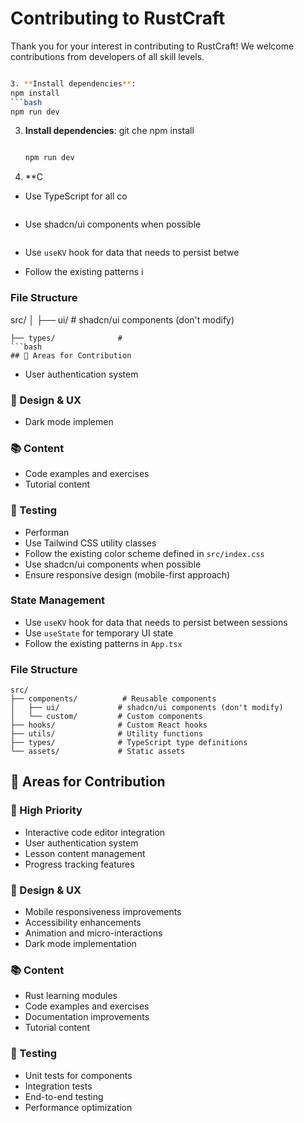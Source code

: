 # Contributing to RustCraft

Thank you for your interest in contributing to RustCraft! We welcome contributions from developers of all skill levels.

   ```bash

3. **Install dependencies**:
   npm install
   ```bash
   npm run dev

   ```
3. **Install dependencies**:
   git che
   npm install
   ```
   ```
   ```bash
   npm run dev
6. **C

- Use TypeScript for all co


   ```bash
- Use shadcn/ui components when possible
   ```
- Use `useKV` hook for data that needs to persist betwe
- Follow the existing patterns i
### File Structure
src/
│   ├── ui/             # shadcn/ui components (don't modify)
   ```
├── types/              #
   ```bash
## 🎯 Areas for Contribution
   ```
- User authentication system

### 🎨 Design & UX

- Dark mode implemen
### 📚 Content
- Code examples and exercises
- Tutorial content
### 🧪 Testing

- Performan
- Use Tailwind CSS utility classes
- Follow the existing color scheme defined in `src/index.css`
- Use shadcn/ui components when possible
- Ensure responsive design (mobile-first approach)

### State Management
- Use `useKV` hook for data that needs to persist between sessions
- Use `useState` for temporary UI state
- Follow the existing patterns in `App.tsx`

### File Structure
```
src/
├── components/          # Reusable components
│   ├── ui/             # shadcn/ui components (don't modify)
│   └── custom/         # Custom components
├── hooks/              # Custom React hooks
├── utils/              # Utility functions
├── types/              # TypeScript type definitions
└── assets/             # Static assets
```

## 🎯 Areas for Contribution

### 🌟 High Priority
- Interactive code editor integration
- User authentication system
- Lesson content management
- Progress tracking features

### 🎨 Design & UX
- Mobile responsiveness improvements
- Accessibility enhancements
- Animation and micro-interactions
- Dark mode implementation

### 📚 Content
- Rust learning modules
- Code examples and exercises
- Documentation improvements
- Tutorial content

### 🧪 Testing
- Unit tests for components
- Integration tests
- End-to-end testing
- Performance optimization





















































